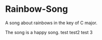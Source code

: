 # Rainbow-Song

A song about rainbows in the key of C major.

The song is a happy song.
test
test2
test 3

